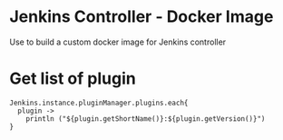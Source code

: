 # Jenkins Controller - Docker Image 
Use to build a custom docker image for Jenkins controller

# Get list of plugin

```
Jenkins.instance.pluginManager.plugins.each{
  plugin -> 
    println ("${plugin.getShortName()}:${plugin.getVersion()}")
}
```